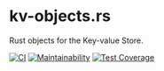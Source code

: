 # kv-objects.rs

Rust objects for the Key-value Store.

[![CI](https://github.com/sweetrpg/kv-objects.rs/actions/workflows/rust-ci.yml/badge.svg)](https://github.com/sweetrpg/kv-objects.rs/actions/workflows/rust-ci.yml)
[![Maintainability](https://api.codeclimate.com/v1/badges/3ea3937d347e5e247403/maintainability)](https://codeclimate.com/github/sweetrpg/kv-objects.rs/maintainability)
[![Test Coverage](https://api.codeclimate.com/v1/badges/3ea3937d347e5e247403/test_coverage)](https://codeclimate.com/github/sweetrpg/kv-objects.rs/test_coverage)
